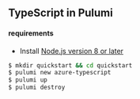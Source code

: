 ##  TypeScript in Pulumi

#### requirements
 - Install [Node.js version 8 or later](https://nodejs.org/en/download/)

```sh
$ mkdir quickstart && cd quickstart
$ pulumi new azure-typescript
$ pulumi up
$ pulumi destroy
```